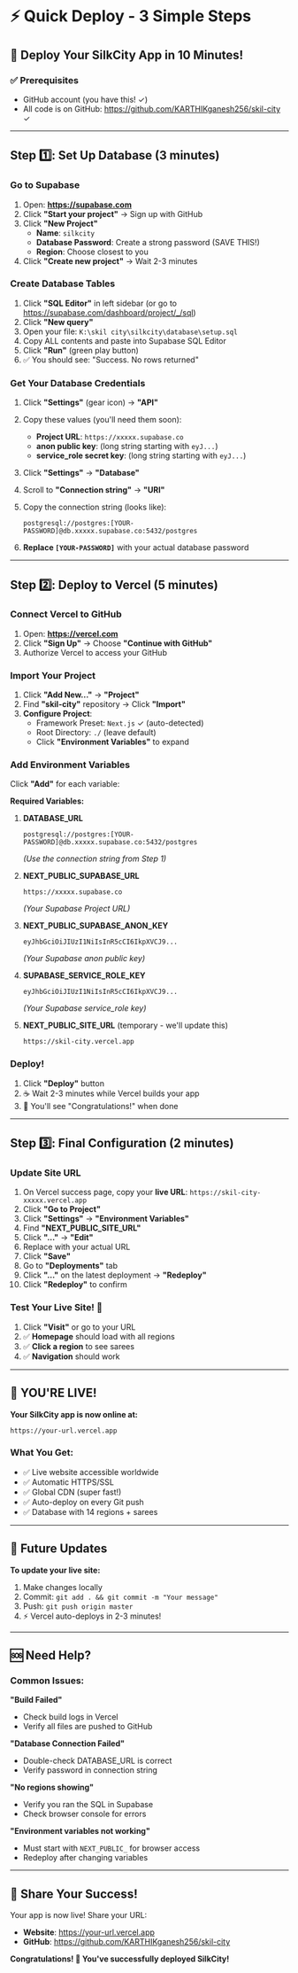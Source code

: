 # ⚡ Quick Deploy - 3 Simple Steps

## 🎯 Deploy Your SilkCity App in 10 Minutes!

### ✅ Prerequisites
- GitHub account (you have this! ✓)
- All code is on GitHub: https://github.com/KARTHIKganesh256/skil-city ✓

---

## Step 1️⃣: Set Up Database (3 minutes)

### Go to Supabase
1. Open: **https://supabase.com**
2. Click **"Start your project"** → Sign up with GitHub
3. Click **"New Project"**
   - **Name**: `silkcity`
   - **Database Password**: Create a strong password (SAVE THIS!)
   - **Region**: Choose closest to you
4. Click **"Create new project"** → Wait 2-3 minutes

### Create Database Tables
1. Click **"SQL Editor"** in left sidebar (or go to https://supabase.com/dashboard/project/_/sql)
2. Click **"New query"**
3. Open your file: `K:\skil city\silkcity\database\setup.sql`
4. Copy ALL contents and paste into Supabase SQL Editor
5. Click **"Run"** (green play button)
6. ✅ You should see: "Success. No rows returned"

### Get Your Database Credentials
1. Click **"Settings"** (gear icon) → **"API"**
2. Copy these values (you'll need them soon):
   - **Project URL**: `https://xxxxx.supabase.co`
   - **anon public key**: (long string starting with `eyJ...`)
   - **service_role secret key**: (long string starting with `eyJ...`)

3. Click **"Settings"** → **"Database"**
4. Scroll to **"Connection string"** → **"URI"**
5. Copy the connection string (looks like):
   ```
   postgresql://postgres:[YOUR-PASSWORD]@db.xxxxx.supabase.co:5432/postgres
   ```
6. **Replace `[YOUR-PASSWORD]`** with your actual database password

---

## Step 2️⃣: Deploy to Vercel (5 minutes)

### Connect Vercel to GitHub
1. Open: **https://vercel.com**
2. Click **"Sign Up"** → Choose **"Continue with GitHub"**
3. Authorize Vercel to access your GitHub

### Import Your Project
1. Click **"Add New..."** → **"Project"**
2. Find **"skil-city"** repository → Click **"Import"**
3. **Configure Project**:
   - Framework Preset: `Next.js` ✓ (auto-detected)
   - Root Directory: `./` (leave default)
   - Click **"Environment Variables"** to expand

### Add Environment Variables
Click **"Add"** for each variable:

**Required Variables:**

1. **DATABASE_URL**
   ```
   postgresql://postgres:[YOUR-PASSWORD]@db.xxxxx.supabase.co:5432/postgres
   ```
   *(Use the connection string from Step 1)*

2. **NEXT_PUBLIC_SUPABASE_URL**
   ```
   https://xxxxx.supabase.co
   ```
   *(Your Supabase Project URL)*

3. **NEXT_PUBLIC_SUPABASE_ANON_KEY**
   ```
   eyJhbGciOiJIUzI1NiIsInR5cCI6IkpXVCJ9...
   ```
   *(Your Supabase anon public key)*

4. **SUPABASE_SERVICE_ROLE_KEY**
   ```
   eyJhbGciOiJIUzI1NiIsInR5cCI6IkpXVCJ9...
   ```
   *(Your Supabase service_role key)*

5. **NEXT_PUBLIC_SITE_URL** (temporary - we'll update this)
   ```
   https://skil-city.vercel.app
   ```

### Deploy!
1. Click **"Deploy"** button
2. ☕ Wait 2-3 minutes while Vercel builds your app
3. 🎉 You'll see "Congratulations!" when done

---

## Step 3️⃣: Final Configuration (2 minutes)

### Update Site URL
1. On Vercel success page, copy your **live URL**: `https://skil-city-xxxxx.vercel.app`
2. Click **"Go to Project"**
3. Click **"Settings"** → **"Environment Variables"**
4. Find **"NEXT_PUBLIC_SITE_URL"**
5. Click **"..."** → **"Edit"**
6. Replace with your actual URL
7. Click **"Save"**
8. Go to **"Deployments"** tab
9. Click **"..."** on the latest deployment → **"Redeploy"**
10. Click **"Redeploy"** to confirm

### Test Your Live Site! 🚀
1. Click **"Visit"** or go to your URL
2. ✅ **Homepage** should load with all regions
3. ✅ **Click a region** to see sarees
4. ✅ **Navigation** should work

---

## 🎊 YOU'RE LIVE!

**Your SilkCity app is now online at:**
```
https://your-url.vercel.app
```

### What You Get:
- ✅ Live website accessible worldwide
- ✅ Automatic HTTPS/SSL
- ✅ Global CDN (super fast!)
- ✅ Auto-deploy on every Git push
- ✅ Database with 14 regions + sarees

---

## 🔄 Future Updates

**To update your live site:**
1. Make changes locally
2. Commit: `git add . && git commit -m "Your message"`
3. Push: `git push origin master`
4. ⚡ Vercel auto-deploys in 2-3 minutes!

---

## 🆘 Need Help?

### Common Issues:

**"Build Failed"**
- Check build logs in Vercel
- Verify all files are pushed to GitHub

**"Database Connection Failed"**
- Double-check DATABASE_URL is correct
- Verify password in connection string

**"No regions showing"**
- Verify you ran the SQL in Supabase
- Check browser console for errors

**"Environment variables not working"**
- Must start with `NEXT_PUBLIC_` for browser access
- Redeploy after changing variables

---

## 📱 Share Your Success!

Your app is now live! Share your URL:
- **Website**: https://your-url.vercel.app
- **GitHub**: https://github.com/KARTHIKganesh256/skil-city

**Congratulations! 🎉 You've successfully deployed SilkCity!**

